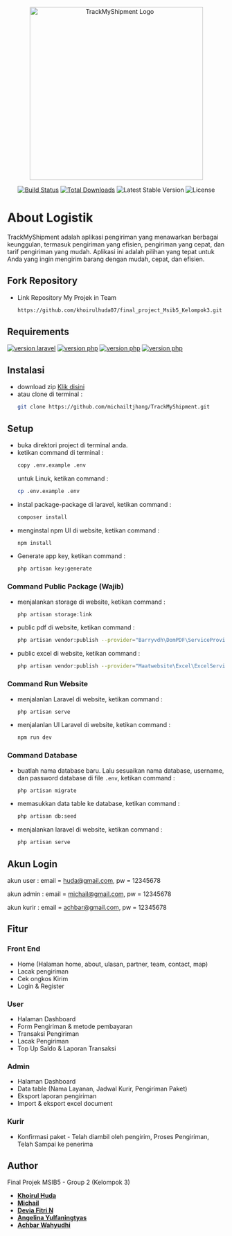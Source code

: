 <p align="center"><a href="https://github.com/khoirulhuda07/final_project_Msib5_Kelompok3" target="_blank"><img src="https://thumbs2.imgbox.com/65/f6/6oKDEanD_t.png" width="400" alt="TrackMyShipment Logo"></a></p>

<p align="center">
<a href="https://laravel.com/docs/10.x/testing"><img src="https://github.com/laravel/framework/workflows/tests/badge.svg" alt="Build Status"></a>
<a href="https://github.com/khoirulhuda07/final_project_Msib5_Kelompok3/archive/refs/heads/master.zip"><img src="https://img.shields.io/badge/download-5-green" alt="Total Downloads"></a>
<img src="https://img.shields.io/badge/packagist-v1.0.1-blue" alt="Latest Stable Version">
<img src="https://img.shields.io/badge/license-MIT-green" alt="License">
</p>

# About Logistik
TrackMyShipment adalah aplikasi pengiriman yang menawarkan berbagai keunggulan, termasuk pengiriman yang efisien, pengiriman yang cepat, dan tarif pengiriman yang mudah. Aplikasi ini adalah pilihan yang tepat untuk Anda yang ingin mengirim barang dengan mudah, cepat, dan efisien.

## Fork Repository
- Link Repository My Projek in Team
  ```bash
  https://github.com/khoirulhuda07/final_project_Msib5_Kelompok3.git
  ```

## Requirements
<a href="https://laravel.com/docs/10.x/releases"><img src="https://img.shields.io/badge/laravel-v10-blue" alt="version laravel"></a>
<a href="https://www.php.net/releases/8.2/en.php"><img src="https://img.shields.io/badge/PHP-v8.2.4-blue" alt="version php"></a>
<a href="https://nodejs.org/en/blog/release/v10.1.0"><img src="https://img.shields.io/badge/NPM-v10.1.0-green" alt="version php"></a>
<a href="https://getcomposer.org/download/2.6.5/composer.phar"><img src="https://img.shields.io/badge/COMPOSER-v2.6.5-brown" alt="version php"></a>

## Instalasi
- download zip <a href="https://github.com/khoirulhuda07/final_project_Msib5_Kelompok3/archive/refs/heads/master.zip">Klik disini</a> 
- atau clone di terminal :
    ```bash
    git clone https://github.com/michailtjhang/TrackMyShipment.git
    ```

## Setup
- buka direktori project di terminal anda.
- ketikan command di terminal :
  ```bash
  copy .env.example .env
  ```
  untuk Linuk, ketikan command :
  ```bash
  cp .env.example .env
  ```
- instal package-package di laravel, ketikan command :
  ```bash
  composer install
  ```
- menginstal npm UI di website, ketikan command :
  ```bash
  npm install
  ```
- Generate app key, ketikan command :
  ```bash
  php artisan key:generate
  ```
### Command Public Package (Wajib)
- menjalankan storage di website, ketikan command :
  ```bash
  php artisan storage:link
  ```
- public pdf di website, ketikan command :
  ```bash
  php artisan vendor:publish --provider="Barryvdh\DomPDF\ServiceProvider"
  ```
- public excel di website, ketikan command :
  ```bash
  php artisan vendor:publish --provider="Maatwebsite\Excel\ExcelServiceProvider" --tag=config
  ```
### Command Run Website
- menjalanlan Laravel di website, ketikan command :
  ```bash
  php artisan serve
  ```
- menjalanlan UI Laravel di website, ketikan command :
  ```bash
  npm run dev
  ```
### Command Database
- buatlah nama database baru. Lalu sesuaikan nama database, username, dan password database di file `.env`, ketikan command :
  ```bash
  php artisan migrate
  ```
- memasukkan data table ke database, ketikan command :
  ```bash
  php artisan db:seed
  ```
- menjalankan laravel di website, ketikan command :
  ```bash
  php artisan serve
  ```

## Akun Login
akun user : email = huda@gmail.com, pw = 12345678

akun admin : email = michail@gmail.com, pw = 12345678

akun kurir : email = achbar@gmail.com, pw = 12345678

## Fitur
### Front End
- Home (Halaman home, about, ulasan, partner, team, contact, map) 
- Lacak pengiriman
- Cek ongkos Kirim
- Login & Register

### User
- Halaman Dashboard
- Form Pengiriman & metode pembayaran
- Transaksi Pengiriman
- Lacak Pengiriman
- Top Up Saldo & Laporan Transaksi

### Admin
- Halaman Dashboard
- Data table (Nama Layanan, Jadwal Kurir, Pengiriman Paket)
- Eksport laporan pengiriman
- Import & eksport excel document

### Kurir
- Konfirmasi paket - Telah diambil oleh pengirim, Proses Pengiriman, Telah Sampai ke penerima

## Author
Final Projek MSIB5 - Group 2 (Kelompok 3)

- **[Khoirul Huda](https://github.com/khoirulhuda07)**
- **[Michail](https://github.com/michailtjhang)**
- **[Devia Fitri N](https://github.com/deviafnopiani)**
- **[Angelina Yulfaningtyas](https://github.com/angelin00)**
- **[Achbar Wahyudhi](https://github.com/achbar2001)**
